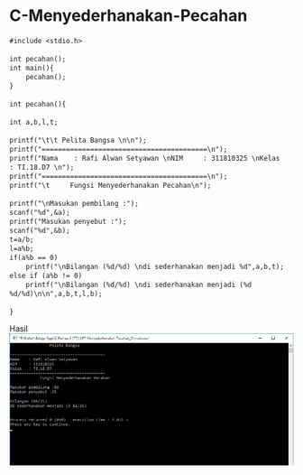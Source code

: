 # C-Menyederhanakan-Pecahan

    #include <stdio.h>

    int pecahan();
    int main(){
        pecahan();
    }

    int pecahan(){

    int a,b,l,t;

    printf("\t\t Pelita Bangsa \n\n");
    printf("=========================================\n");
    printf("Nama    : Rafi Alwan Setyawan \nNIM     : 311810325 \nKelas   : TI.18.D7 \n");
    printf("=========================================\n");
    printf("\t     Fungsi Menyederhanakan Pecahan\n");

    printf("\nMasukan pembilang :");
    scanf("%d",&a);
    printf("Masukan penyebut :");
    scanf("%d",&b);
    t=a/b;
    l=a%b;
    if(a%b == 0)
        printf("\nBilangan (%d/%d) \ndi sederhanakan menjadi %d",a,b,t);
    else if (a%b != 0)
        printf("\nBilangan (%d/%d) \ndi sederhanakan menjadi (%d %d/%d)\n\n",a,b,t,l,b);

    }
    
Hasil
![img](https://github.com/Rafflesia3/C-Menyederhanakan-Pecahan/blob/master/C++%20Menyederhanakan%20Pecahan.png?raw=true)
